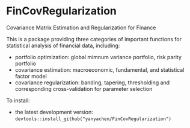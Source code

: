# FinCovRegularization

Covariance Matrix Estimation and Regularization for Finance  

This is a package providing three categories of important functions for statistical analysis of financial data, including:  
* portfolio optimization: global mimnum variance portfolio, risk parity portfolio  
* covariance estimation: macroeconomic, fundamental, and statistical factor model  
* covariance regularization: banding, tapering, thresholding and corresponding cross-validation for parameter selection  

To install:  
* the latest development version: `devtools::install_github("yanyachen/FinCovRegularization")`